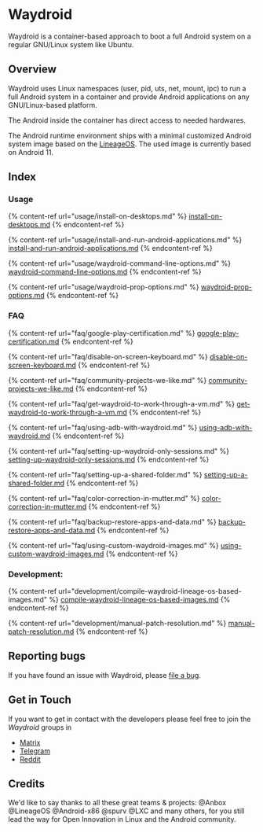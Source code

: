 # Waydroid

Waydroid is a container-based approach to boot a full Android system on a regular GNU/Linux system like Ubuntu.

## Overview

Waydroid uses Linux namespaces (user, pid, uts, net, mount, ipc) to run a full Android system in a container and provide Android applications on any GNU/Linux-based platform.

The Android inside the container has direct access to needed hardwares.

The Android runtime environment ships with a minimal customized Android system image based on the [LineageOS](https://lineageos.org). The used image is currently based on Android 11.

## Index

### Usage

{% content-ref url="usage/install-on-desktops.md" %}
[install-on-desktops.md](usage/install-on-desktops.md)
{% endcontent-ref %}

{% content-ref url="usage/install-and-run-android-applications.md" %}
[install-and-run-android-applications.md](usage/install-and-run-android-applications.md)
{% endcontent-ref %}

{% content-ref url="usage/waydroid-command-line-options.md" %}
[waydroid-command-line-options.md](usage/waydroid-command-line-options.md)
{% endcontent-ref %}

{% content-ref url="usage/waydroid-prop-options.md" %}
[waydroid-prop-options.md](usage/waydroid-prop-options.md)
{% endcontent-ref %}

### FAQ

{% content-ref url="faq/google-play-certification.md" %}
[google-play-certification.md](faq/google-play-certification.md)
{% endcontent-ref %}

{% content-ref url="faq/disable-on-screen-keyboard.md" %}
[disable-on-screen-keyboard.md](faq/disable-on-screen-keyboard.md)
{% endcontent-ref %}

{% content-ref url="faq/community-projects-we-like.md" %}
[community-projects-we-like.md](faq/community-projects-we-like.md)
{% endcontent-ref %}

{% content-ref url="faq/get-waydroid-to-work-through-a-vm.md" %}
[get-waydroid-to-work-through-a-vm.md](faq/get-waydroid-to-work-through-a-vm.md)
{% endcontent-ref %}

{% content-ref url="faq/using-adb-with-waydroid.md" %}
[using-adb-with-waydroid.md](faq/using-adb-with-waydroid.md)
{% endcontent-ref %}

{% content-ref url="faq/setting-up-waydroid-only-sessions.md" %}
[setting-up-waydroid-only-sessions.md](faq/setting-up-waydroid-only-sessions.md)
{% endcontent-ref %}

{% content-ref url="faq/setting-up-a-shared-folder.md" %}
[setting-up-a-shared-folder.md](faq/setting-up-a-shared-folder.md)
{% endcontent-ref %}

{% content-ref url="faq/color-correction-in-mutter.md" %}
[color-correction-in-mutter.md](faq/color-correction-in-mutter.md)
{% endcontent-ref %}

{% content-ref url="faq/backup-restore-apps-and-data.md" %}
[backup-restore-apps-and-data.md](faq/backup-restore-apps-and-data.md)
{% endcontent-ref %}

{% content-ref url="faq/using-custom-waydroid-images.md" %}
[using-custom-waydroid-images.md](faq/using-custom-waydroid-images.md)
{% endcontent-ref %}

### Development:

{% content-ref url="development/compile-waydroid-lineage-os-based-images.md" %}
[compile-waydroid-lineage-os-based-images.md](development/compile-waydroid-lineage-os-based-images.md)
{% endcontent-ref %}

{% content-ref url="development/manual-patch-resolution.md" %}
[manual-patch-resolution.md](development/manual-patch-resolution.md)
{% endcontent-ref %}

## Reporting bugs

If you have found an issue with Waydroid, please [file a bug](https://github.com/waydroid/waydroid/issues/new/choose).

## Get in Touch

If you want to get in contact with the developers please feel free to join the _Waydroid_ groups in 
- [Matrix](https://matrix.to/#/#waydroid:connolly.tech)
- [Telegram](https://t.me/WayDroid)
- [Reddit](https://www.reddit.com/r/waydroid/)

## Credits

We'd like to say thanks to all these great teams & projects: @Anbox @LineageOS @Android-x86 @spurv @LXC and many others, for you still lead the way for Open Innovation in Linux and the Android community.
